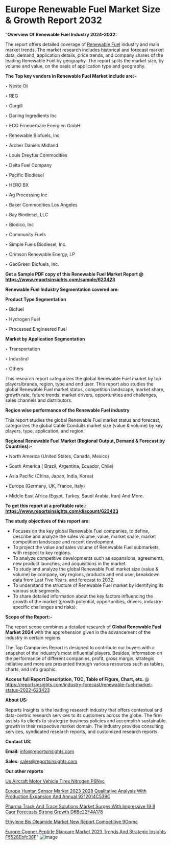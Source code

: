 # Europe Renewable Fuel Market Size & Growth Report 2032

"<strong>Overview Of Renewable Fuel Industry 2024-2032:</strong>

The report offers detailed coverage of <a href=https://www.reportsinsights.com/sample/623423>Renewable Fuel</a> industry and main market trends. The market research includes historical and forecast market data, demand, application details, price trends, and company shares of the leading Renewable Fuel by geography. The report splits the market size, by volume and value, on the basis of application type and geography.

<strong>The Top key vendors in Renewable Fuel Market include are:- </strong>

‣ Neste Oil

‣ REG

‣ Cargill

‣ Darling Ingredients Inc

‣ ECO Erneuerbare Energien GmbH

‣ Renewable Biofuels, Inc

‣ Archer Daniels Midland

‣ Louis Dreyfus Commodities

‣ Delta Fuel Company

‣ Pacific Biodiesel

‣ HERO BX

‣ Ag Processing Inc

‣ Baker Commodities Los Angeles

‣ Bay Biodiesel, LLC

‣ Biodico, Inc

‣ Community Fuels

‣ Simple Fuels Biodiesel, Inc.

‣ Crimson Renewable Energy, LP

‣ GeoGreen Biofuels, Inc.

<strong>Get a Sample PDF copy of this Renewable Fuel Market Report </strong><strong>@ <a href=https://www.reportsinsights.com/sample/623423 style=color:#0000ff;>https://www.reportsinsights.com/sample/623423</a> </strong>

<strong>Renewable Fuel Industry Segmentation covered are:</strong>

<strong>Product Type Segmentation</strong>

‣    Biofuel

‣ Hydrogen Fuel

‣ Processed Engineered Fuel

<strong>Market by Application Segmentation</strong>

‣   Transportation

‣ Industiral

‣ Others

This research report categorizes the global Renewable Fuel market by top players/brands, region, type and end user. This report also studies the global Renewable Fuel market status, competition landscape, market share, growth rate, future trends, market drivers, opportunities and challenges, sales channels and distributors.

<strong>Region wise performance of the Renewable Fuel industry</strong><strong> </strong>

This report studies the global Renewable Fuel market status and forecast, categorizes the global Cable Conduits market size (value &amp; volume) by key players, type, application, and region. 

<strong>Regional Renewable Fuel Market (Regional Output, Demand &amp; Forecast by Countries):-</strong>

• North America (United States, Canada, Mexico)

• South America ( Brazil, Argentina, Ecuador, Chile)

• Asia Pacific (China, Japan, India, Korea)

• Europe (Germany, UK, France, Italy)

• Middle East Africa (Egypt, Turkey, Saudi Arabia, Iran) And More.

<strong>To get this report at a profitable rate.: <a href=https://www.reportsinsights.com/discount/623423 style=color:#0000ff;>https://www.reportsinsights.com/discount/623423</a></strong>

<strong>The study objectives of this report are:</strong>
<ul>
  <li>Focuses on the key global Renewable Fuel companies, to define, describe and analyze the sales volume, value, market share, market competition landscape and recent development.</li>
  <li>To project the value and sales volume of Renewable Fuel submarkets, with respect to key regions.</li>
  <li>To analyze competitive developments such as expansions, agreements, new product launches, and acquisitions in the market.</li>
  <li>To study and analyze the global Renewable Fuel market size (value &amp; volume) by company, key regions, products and end user, breakdown data from Last Five Years, and forecast to 2032.</li>
  <li>To understand the structure of Renewable Fuel market by identifying its various sub segments.</li>
  <li>To share detailed information about the key factors influencing the growth of the market (growth potential, opportunities, drivers, industry-specific challenges and risks).</li>
</ul>
<strong>Scope of the Report:-</strong><strong> </strong>

The report scope combines a detailed research of <strong>Global Renewable Fuel Market 2024 </strong>with the apprehension given in the advancement of the industry in certain regions.

The Top Companies Report is designed to contribute our buyers with a snapshot of the industry’s most influential players. Besides, information on the performance of different companies, profit, gross margin, strategic initiative and more are presented through various resources such as tables, charts, and info graphic.

<strong>Access full Report Description, TOC, Table of Figure, Chart, etc. </strong>@   <a href=https://reportsinsights.com/industry-forecast/renewable-fuel-market-status-2022-623423 style=color:#0000ff;>https://reportsinsights.com/industry-forecast/renewable-fuel-market-status-2022-623423</a>

<strong>About US:</strong>

Reports Insights is the leading research industry that offers contextual and data-centric research services to its customers across the globe. The firm assists its clients to strategize business policies and accomplish sustainable growth in their respective market domain. The industry provides consulting services, syndicated research reports, and customized research reports.

<strong>Contact US:</strong>

<p class=""""><b>Email:</b> <a href=mailto:info@reportsinsights.com>info@reportsinsights.com</a></p>
<p class=""""><b>Sales:</b> <a href=mailto:sales@reportsinsights.com>sales@reportsinsights.com</a></p>

<strong>Our other reports</strong>

<a href=https://www.linkedin.com/pulse/us-aircraft-motor-vehicle-tires-nitrogen-p6nyc/>Us Aircraft Motor Vehicle Tires Nitrogen P6Nyc</a>

<a href=https://medium.com/@aanarkumar6/europe-human-sensor-market-2023-2028-qualitative-analysis-with-production-expansion-and-annual-9212014c539c>Europe Human Sensor Market 2023 2028 Qualitative Analysis With Production Expansion And Annual 9212014C539C</a>

<a href=https://medium.com/@jaya.reportsinsights/pharma-track-and-trace-solutions-market-surges-with-impressive-19-8-cagr-forecasts-strong-growth-d6be22f4a178>Pharma Track And Trace Solutions Market Surges With Impressive 19 8 Cagr Forecasts Strong Growth D6Be22F4A178</a>

<a href=https://www.linkedin.com/pulse/ethylene-bis-oleamide-market-new-report-competitive-9opmc/>Ethylene Bis Oleamide Market New Report Competitive 9Opmc</a>

<a href=https://medium.com/@aryawankhede943/europe-copper-peptide-skincare-market-2023-trends-and-strategic-insights-f5528ebfc38f>Europe Copper Peptide Skincare Market 2023 Trends And Strategic Insights F5528Ebfc38F</a>"
![image](https://github.com/Reportsinsights123/RIgrowth/assets/158415881/ee5892a7-b260-4f27-81fb-7713cd61e0fb)
